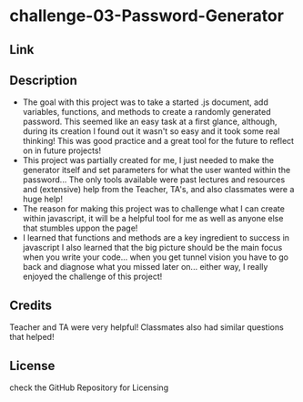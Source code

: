 # challenge-03-Password-Generator

## Link

## Description

- The goal with this project was to take a started .js document, add variables, functions, and methods to create a randomly generated password. This seemed like an easy task at a first glance, although, during its creation I found out it wasn't so easy and it took some real thinking! This was good practice and a great tool for the future to reflect on in future projects!
- This project was partially created for me, I just needed to make the generator itself and set parameters for what the user wanted within the password... The only tools available were past lectures and resources and (extensive) help from the Teacher, TA's, and also classmates were a huge help!
- The reason for making this project was to challenge what I can create within javascript, it will be a helpful tool for me as well as anyone else that stumbles uppon the page!
- I learned that functions and methods are a key ingredient to success in javascript I also learned that the big picture should be the main focus when you write your code... when you get tunnel vision you have to go back and diagnose what you missed later on... either way, I really enjoyed the challenge of this project!


## Credits
Teacher and TA were very helpful!
Classmates also had similar questions that helped!

## License

check the GitHub Repository for Licensing